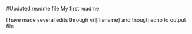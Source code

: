 #Updated readme file
My first readme

I have made several edits through vi [filename] and though echo to output file


